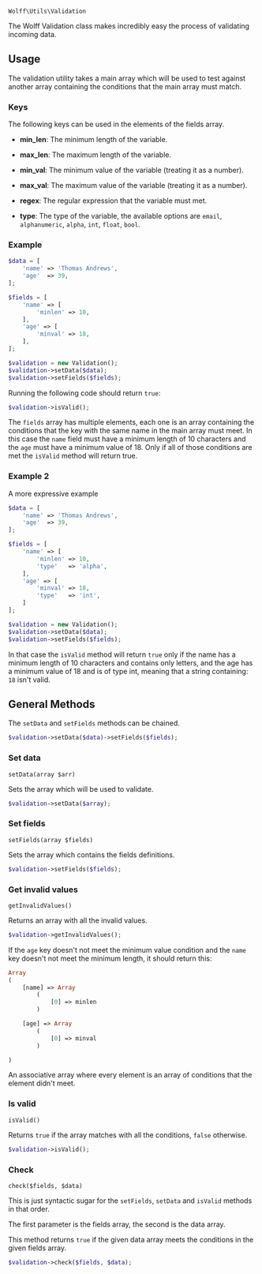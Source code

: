 `Wolff\Utils\Validation`

The Wolff Validation class makes incredibly easy the process of validating incoming data.

## Usage

The validation utility takes a main array which will be used to test against another array containing the conditions that the main array must match.

### Keys

The following keys can be used in the elements of the fields array.

* **min_len**: The minimum length of the variable.

* **max_len**: The maximum length of the variable.

* **min_val**: The minimum value of the variable (treating it as a number).

* **max_val**: The maximum value of the variable (treating it as a number).

* **regex**: The regular expression that the variable must met.

* **type**: The type of the variable, the available options are `email`, `alphanumeric`, `alpha`, `int`, `float`, `bool`.

### Example

```php
$data = [
    'name' => 'Thomas Andrews',
    'age'  => 39,
];

$fields = [
    'name' => [
        'minlen' => 10,
    ],
    'age' => [
        'minval' => 18,
    ],
];

$validation = new Validation();
$validation->setData($data);
$validation->setFields($fields);
```

Running the following code should return `true`:

```php
$validation->isValid();
```

The `fields` array has multiple elements, each one is an array containing the conditions that the key with the same name in the main array must meet. In this case the `name` field must have a minimum length of 10 characters and the `age` must have a minimum value of 18. Only if all of those conditions are met the `isValid` method will return true.

### Example 2

A more expressive example

```php
$data = [
    'name' => 'Thomas Andrews',
    'age'  => 39,
];

$fields = [
    'name' => [
        'minlen' => 10,
        'type'   => 'alpha',
    ],
    'age' => [
        'minval' => 18,
        'type'   => 'int',
    ]
];

$validation = new Validation();
$validation->setData($data);
$validation->setFields($fields);
```

In that case the `isValid` method will return `true` only if the name has a minimum length of 10 characters and contains only letters, and the age has a minimum value of 18 and is of type int, meaning that a string containing: `18` isn't valid.

## General Methods

The `setData` and `setFields` methods can be chained.

```php
$validation->setData($data)->setFields($fields);
```

### Set data

`setData(array $arr)`

Sets the array which will be used to validate.

```php
$validation->setData($array);
```

### Set fields

`setFields(array $fields)`

Sets the array which contains the fields definitions.

```php
$validation->setFields($fields);
```

### Get invalid values

`getInvalidValues()`

Returns an array with all the invalid values.

```php
$validation->getInvalidValues();
```

If the `age` key doesn't not meet the minimum value condition and the `name` key doesn't not meet the minimum length, it should return this:

```php
Array
(
    [name] => Array
        (
            [0] => minlen
        )

    [age] => Array
        (
            [0] => minval
        )

)
```

An associative array where every element is an array of conditions that the element didn't meet.

### Is valid

`isValid()`

Returns `true` if the array matches with all the conditions, `false` otherwise.

```php
$validation->isValid();
```

### Check

`check($fields, $data)`

This is just syntactic sugar for the `setFields`, `setData` and `isValid` methods in that order.

The first parameter is the fields array, the second is the data array. 

This method returns `true` if the given data array meets the conditions in the given fields array.

```php
$validation->check($fields, $data);
```
